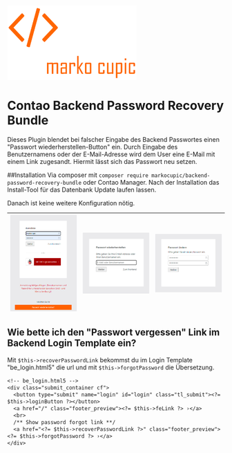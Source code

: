 <img src="./src/Resources/public/logo.png" width="300">


# Contao Backend Password Recovery Bundle
Dieses Plugin blendet bei falscher Eingabe des Backend Passwortes einen "Passwort wiederherstellen-Button" ein. Durch Eingabe des Benutzernamens oder der E-Mail-Adresse wird dem User eine E-Mail mit einem Link zugesandt. Hiermit lässt sich das Passwort neu setzen.

##Installation
Via composer mit `composer require markocupic/backend-password-recovery-bundle`
oder Contao Manager. Nach der Installation das Install-Tool für das Datenbank Update laufen lassen.

Danach ist keine weitere Konfiguration nötig.

| <img src="./src/Resources/public/print_screen_1.png" width="300"> | <img src="./src/Resources/public/print_screen_2.png" width="300"> | <img src="./src/Resources/public/print_screen_3.png" width="300"> |
|-|-|-|


## Wie bette ich den "Passwort vergessen" Link im Backend Login Template ein?
Mit  `$this->recoverPasswordLink` bekommst du im Login Template "be_login.html5" die url und mit `$this->forgotPassword` die Übersetzung.

 
```
<!-- be_login.html5 -->          
<div class="submit_container cf">
  <button type="submit" name="login" id="login" class="tl_submit"><?= $this->loginButton ?></button>
  <a href="/" class="footer_preview"><?= $this->feLink ?> ›</a>
  <br>
  /** Show password forgot link **/
  <a href="<?= $this->recoverPasswordLink ?>" class="footer_preview"><?= $this->forgotPassword ?> ›</a>
</div>

 
```
